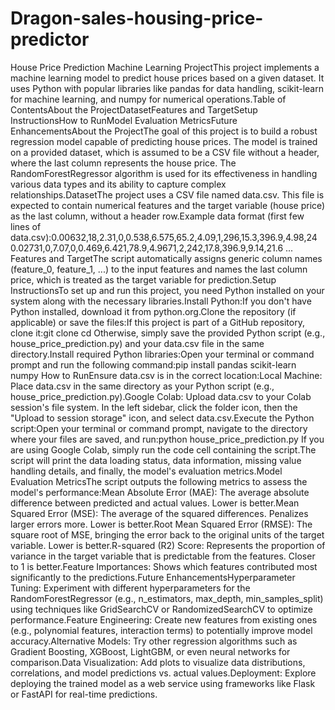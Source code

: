 # Dragon-sales-housing-price-predictor
House Price Prediction Machine Learning ProjectThis project implements a machine learning model to predict house prices based on a given dataset. It uses Python with popular libraries like pandas for data handling, scikit-learn for machine learning, and numpy for numerical operations.Table of ContentsAbout the ProjectDatasetFeatures and TargetSetup InstructionsHow to RunModel Evaluation MetricsFuture EnhancementsAbout the ProjectThe goal of this project is to build a robust regression model capable of predicting house prices. The model is trained on a provided dataset, which is assumed to be a CSV file without a header, where the last column represents the house price. The RandomForestRegressor algorithm is used for its effectiveness in handling various data types and its ability to capture complex relationships.DatasetThe project uses a CSV file named data.csv. This file is expected to contain numerical features and the target variable (house price) as the last column, without a header row.Example data format (first few lines of data.csv):0.00632,18,2.31,0,0.538,6.575,65.2,4.09,1,296,15.3,396.9,4.98,24
0.02731,0,7.07,0,0.469,6.421,78.9,4.9671,2,242,17.8,396.9,9.14,21.6
...
Features and TargetThe script automatically assigns generic column names (feature_0, feature_1, ...) to the input features and names the last column price, which is treated as the target variable for prediction.Setup InstructionsTo set up and run this project, you need Python installed on your system along with the necessary libraries.Install Python:If you don't have Python installed, download it from python.org.Clone the repository (if applicable) or save the files:If this project is part of a GitHub repository, clone it:git clone <your-repository-url>
cd <your-repository-name>
Otherwise, simply save the provided Python script (e.g., house_price_prediction.py) and your data.csv file in the same directory.Install required Python libraries:Open your terminal or command prompt and run the following command:pip install pandas scikit-learn numpy
How to RunEnsure data.csv is in the correct location:Local Machine: Place data.csv in the same directory as your Python script (e.g., house_price_prediction.py).Google Colab: Upload data.csv to your Colab session's file system. In the left sidebar, click the folder icon, then the "Upload to session storage" icon, and select data.csv.Execute the Python script:Open your terminal or command prompt, navigate to the directory where your files are saved, and run:python house_price_prediction.py
If you are using Google Colab, simply run the code cell containing the script.The script will print the data loading status, data information, missing value handling details, and finally, the model's evaluation metrics.Model Evaluation MetricsThe script outputs the following metrics to assess the model's performance:Mean Absolute Error (MAE): The average absolute difference between predicted and actual values. Lower is better.Mean Squared Error (MSE): The average of the squared differences. Penalizes larger errors more. Lower is better.Root Mean Squared Error (RMSE): The square root of MSE, bringing the error back to the original units of the target variable. Lower is better.R-squared (R2) Score: Represents the proportion of variance in the target variable that is predictable from the features. Closer to 1 is better.Feature Importances: Shows which features contributed most significantly to the predictions.Future EnhancementsHyperparameter Tuning: Experiment with different hyperparameters for the RandomForestRegressor (e.g., n_estimators, max_depth, min_samples_split) using techniques like GridSearchCV or RandomizedSearchCV to optimize performance.Feature Engineering: Create new features from existing ones (e.g., polynomial features, interaction terms) to potentially improve model accuracy.Alternative Models: Try other regression algorithms such as Gradient Boosting, XGBoost, LightGBM, or even neural networks for comparison.Data Visualization: Add plots to visualize data distributions, correlations, and model predictions vs. actual values.Deployment: Explore deploying the trained model as a web service using frameworks like Flask or FastAPI for real-time predictions.
